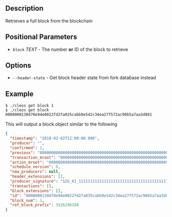 ## Description
Retrieves a full block from the blockchain

## Positional Parameters
- `block` _TEXT_ - The number **or** ID of the block to retrieve
## Options
- `--header-state` - Get block header state from fork database instead
## Example


```shell
$ ./cleos get block 1
$ ./cleos get block 0000000130d70e94e0022fd2fa035cabb9e542c34ea27f572ac90b5a7aa3d891
```
This will output a block object similar to the following

```json
{
  "timestamp": "2018-03-02T12:00:00.000",
  "producer": "",
  "confirmed": 1,
  "previous": "0000000000000000000000000000000000000000000000000000000000000000",
  "transaction_mroot": "0000000000000000000000000000000000000000000000000000000000000000",
  "action_mroot": "0000000000000000000000000000000000000000000000000000000000000000",
  "schedule_version": 0,
  "new_producers": null,
  "header_extensions": [],
  "producer_signature": "SIG_K1_111111111111111111111111111111111111111111111111111111111111111116uk5ne",
  "transactions": [],
  "block_extensions": [],
  "id": "0000000130d70e94e0022fd2fa035cabb9e542c34ea27f572ac90b5a7aa3d891",
  "block_num": 1,
  "ref_block_prefix": 3526296288
}
```

